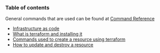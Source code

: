 ### Table of contents

General commands that are used can be found at [Command Reference](command-reference.md)
- [Infrastructure as code](01-infra-as-code.md)
- [What is terraform and installing it](02-what-is-terraform.md)
- [Commands used to create a resource using terraform](04-creating-resource.md)
- [How to update and destroy a resource](05-update-destroy-resource.md)